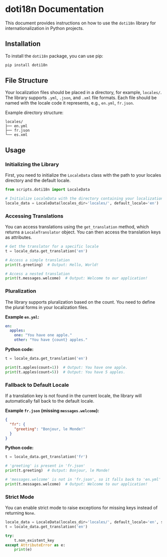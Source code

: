 # doti18n Documentation

This document provides instructions on how to use the `doti18n` library for internationalization in Python projects.

## Installation

To install the `doti18n` package, you can use pip:

```bash
pip install doti18n
```

## File Structure

Your localization files should be placed in a directory, for example, `locales/`. The library supports `.yml`, `.json`, and `.xml` file formats. Each file should be named with the locale code it represents, e.g., `en.yml`, `fr.json`.

Example directory structure:

```
locales/
├── en.yml
├── fr.json
└── es.xml
```

## Usage

### Initializing the Library

First, you need to initialize the `LocaleData` class with the path to your locales directory and the default locale.

```python
from scripts.doti18n import LocaleData

# Initialize LocaleData with the directory containing your localization files
locale_data = LocaleData(locales_dir='locales/', default_locale='en')
```

### Accessing Translations

You can access translations using the `get_translation` method, which returns a `LocaleTranslator` object. You can then access the translation keys as attributes.

```python
# Get the translator for a specific locale
t = locale_data.get_translation('en')

# Access a simple translation
print(t.greeting)  # Output: Hello, World!

# Access a nested translation
print(t.messages.welcome)  # Output: Welcome to our application!
```

### Pluralization

The library supports pluralization based on the count. You need to define the plural forms in your localization files.

**Example `en.yml`:**

```yaml
en:
  apples:
    one: "You have one apple."
    other: "You have {count} apples."
```

**Python code:**

```python
t = locale_data.get_translation('en')

print(t.apples(count=1))  # Output: You have one apple.
print(t.apples(count=5))  # Output: You have 5 apples.
```

### Fallback to Default Locale

If a translation key is not found in the current locale, the library will automatically fall back to the default locale.

**Example `fr.json` (missing `messages.welcome`):**

```json
{
  "fr": {
    "greeting": "Bonjour, le Monde!"
  }
}
```

**Python code:**

```python
t = locale_data.get_translation('fr')

# 'greeting' is present in 'fr.json'
print(t.greeting)  # Output: Bonjour, le Monde!

# 'messages.welcome' is not in 'fr.json', so it falls back to 'en.yml'
print(t.messages.welcome)  # Output: Welcome to our application!
```

### Strict Mode

You can enable strict mode to raise exceptions for missing keys instead of returning `None`.

```python
locale_data = LocaleData(locales_dir='locales/', default_locale='en', strict=True)
t = locale_data.get_translation('en')

try:
    t.non_existent_key
except AttributeError as e:
    print(e)
```
